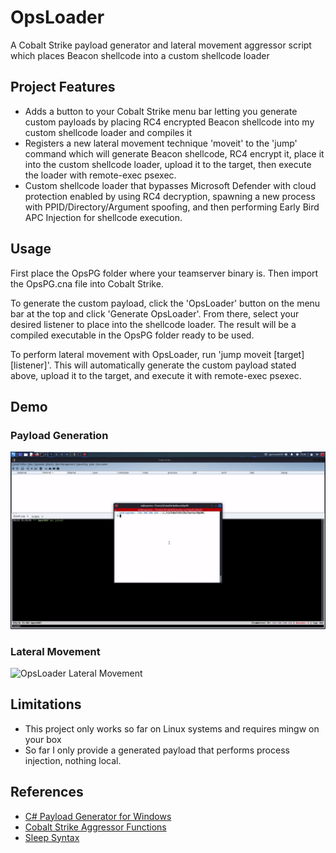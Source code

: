 # OpsLoader
A Cobalt Strike payload generator and lateral movement aggressor script which places Beacon shellcode into a custom shellcode loader

## Project Features
* Adds a button to your Cobalt Strike menu bar letting you generate custom payloads by placing RC4 encrypted Beacon shellcode into my custom shellcode loader and compiles it
* Registers a new lateral movement technique 'moveit' to the 'jump' command which will generate Beacon shellcode, RC4 encrypt it, place it into the custom shellcode loader, upload it to the target, then execute the loader with remote-exec psexec.
* Custom shellcode loader that bypasses Microsoft Defender with cloud protection enabled by using RC4 decryption, spawning a new process with PPID/Directory/Argument spoofing, and then performing Early Bird APC Injection for shellcode execution.

## Usage
First place the OpsPG folder where your teamserver binary is. Then import the OpsPG.cna file into Cobalt Strike.

To generate the custom payload, click the 'OpsLoader' button on the menu bar at the top and click 'Generate OpsLoader'. From there, select your desired listener to place into the shellcode loader. The result will be a compiled executable in the OpsPG folder ready to be used.

To perform lateral movement with OpsLoader, run 'jump moveit [target] [listener]'.  This will automatically generate the custom payload stated above, upload it to the target, and execute it with remote-exec psexec.

## Demo

### Payload Generation
![OpsLoader Generation](demos/generate.gif)

### Lateral Movement
![OpsLoader Lateral Movement](demos/movement.gif)

## Limitations
* This project only works so far on Linux systems and requires mingw on your box
* So far I only provide a generated payload that performs process injection, nothing local.

## References
* [C# Payload Generator for Windows](https://github.com/Workingdaturah/Payload-Generator)
* [Cobalt Strike Aggressor Functions](https://hstechdocs.helpsystems.com/manuals/cobaltstrike/current/userguide/content/topics_aggressor-scripts/as-resources_functions.htm)
* [Sleep Syntax](http://sleep.dashnine.org/manual/)
